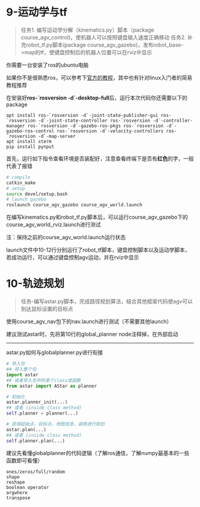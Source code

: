 # 9-运动学与tf

> 任务1. 编写运动学分解（kinematics.py）脚本（package course_agv_control)，使机器人可以按照键盘输入速度正确移动
>任务2. 补充robot_tf.py脚本(package course_agv_gazebo)，发布robot_base->map的tf，使键盘控制后的机器人位置可以在rviz中显示

你需要一台安装了ros的ubuntu电脑

如果你不是很熟悉ros，可以参考下[官方的教程](https://wiki.ros.org/cn/ROS/Tutorials)，其中也有针对linux入门者的简易教程推荐

在安装好**ros-\`rosversion -d\`-desktop-full**后，运行本次代码你还需要以下的package

```
apt install ros-`rosversion -d`-joint-state-publisher-gui ros-`rosversion -d`-joint-state-controller ros-`rosversion -d`-controller-manager ros-`rosversion -d`-gazebo-ros-pkgs ros-`rosversion -d`-gazebo-ros-control ros-`rosversion -d`-velocity-controllers ros-`rosversion -d`-map-server
apt install xterm
pip install pynput
```

首先，运行如下指令查看环境是否装配好，注意查看终端下是否有**红色**的字，一般代表了报错

```bash
# compile
catkin_make
# setup
source devel/setup.bash
# launch gazebo
roslaunch course_agv_gazebo course_agv_world.launch
```

在编写kinematics.py和robot_tf.py脚本后，可以运行course_agv_gazebo下的course_agv_world_rviz.launch进行测试

注：保持之前的course_agv_world.launch运行状态

launch文件中10-12行分别运行了robot_tf脚本，键盘控制脚本以及运动学脚本，若成功运行，可以通过键盘控制agv运动，并在rviz中显示

# 10-轨迹规划

> 任务-编写astar.py脚本，完成路径规划算法，结合其他框架代码使agv可以到达鼠标设置的目标点

使用course_agv_nav包下的nav.launch进行测试（不需要其他launch）

建议测试astar时，先将第10行的global_planner node注释掉，在外部启动

---

astar.py如何与globalplanner.py进行衔接

```python
# 导入包
## 导入整个包
import astar 
## 或者导入包中的某个class或函数
from astar import AStar as planner

# 初始化
astar.planner_init(...)
## 或者 (inside class method)
self.planner = planner(...)

# 获得起始点，目标点，地图信息，调用进行规划 
astar.plan(...)
## 或者 (inside class method)
self.planner.plan(...)
```

建议先看懂globalplanner的代码逻辑（了解ros通信，了解numpy最基本的一些函数即可看懂）

```
ones/zeros/full/random
shape
reshape
boolean operator
argwhere
transpose
```

